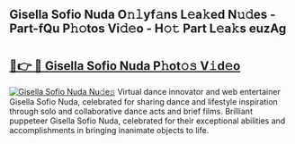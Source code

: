## Gisella Sofio Nuda O𝚗𝚕yf𝚊ns L𝚎a𝚔ed N𝚞𝚍es - Part-fQu P𝚑𝚘tos Vi𝚍𝚎o - H𝚘𝚝 Part L𝚎a𝚔s euzAg

# <h2><a href="http://kfd2fsb.oniu.top/?m=Gisella+Sofio+Nuda">🔗👉 🔴 Gisella Sofio Nuda P𝚑ot𝚘𝚜 V𝚒d𝚎o</a></h2>

[![Gisella Sofio Nuda Nu𝚍e𝚜](https://i.imgur.com/0qMVB7G.gif)](http://kfd2fsb.oniu.top/?m=Gisella+Sofio+Nuda)
Virtual dance innovator and web entertainer Gisella Sofio Nuda, celebrated for sharing dance and lifestyle inspiration through solo and collaborative dance acts and brief films. Brilliant puppeteer Gisella Sofio Nuda, celebrated for their exceptional abilities and accomplishments in bringing inanimate objects to life.  
